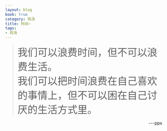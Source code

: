 ```yaml
---
layout: blog
book: true
category: 鸡汤
title: 时间~
tags:
- 鸡汤
---
```


> <font size=6>我们可以浪费时间，但不可以浪费生活。<br>我们可以把时间浪费在自己喜欢的事情上，但不可以困在自己讨厌的生活方式里。</font>


<p align="right">---ppx</p>
